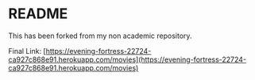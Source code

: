 # README

This has been forked from my non academic repository.

Final Link: [https://evening-fortress-22724-ca927c868e91.herokuapp.com/movies](https://evening-fortress-22724-ca927c868e91.herokuapp.com/movies)
